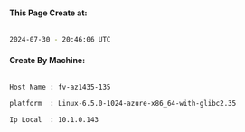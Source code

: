 
   
#### This Page Create at:

```bash

2024-07-30 - 20:46:06 UTC

```

#### Create By Machine:

```bash

Host Name : fv-az1435-135

platform  : Linux-6.5.0-1024-azure-x86_64-with-glibc2.35

Ip Local  : 10.1.0.143

```

